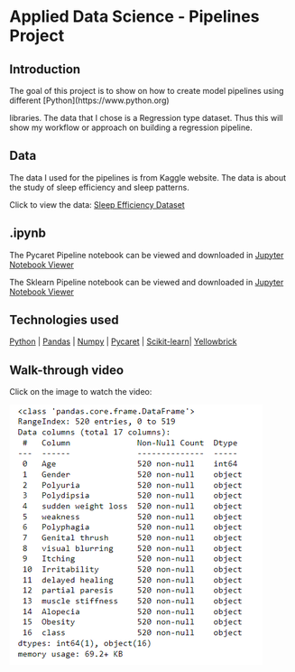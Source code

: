 # Applied Data Science - Pipelines Project

<h2> Introduction </h2>
<p>
The goal of this project is to show on how to create model pipelines using different [Python](https://www.python.org) 

libraries. The data that I chose is a Regression type dataset. Thus this will show my workflow or approach on building a regression pipeline.
</p>



<h2> Data </h2>
The data I used for the pipelines is from Kaggle website. The data is about the study of sleep efficiency and sleep patterns.<br>

Click to view the data: [Sleep Efficiency Dataset](https://www.kaggle.com/datasets/equilibriumm/sleep-efficiency)



<h2> .ipynb </h2>

The Pycaret Pipeline notebook can be viewed and downloaded in [Jupyter Notebook Viewer](https://nbviewer.org/github/heinrickturingan/ADS-Assignment/blob/main/Pycaret_Pipeline_Sleep_Efficiency.ipynb)

The Sklearn Pipeline notebook can be viewed and downloaded in [Jupyter Notebook Viewer](https://nbviewer.org/github/heinrickturingan/ADS-Assignment/blob/main/Sklearn_Pipeline_Sleep_Efficiency.ipynb)

<h2> Technologies used </h2>

[Python](https://www.python.org) | [Pandas](https://pandas.pydata.org/docs/user_guide/index.html) | [Numpy](https://numpy.org/devdocs/index.html#) | [Pycaret](https://pycaret.gitbook.io/docs/) | [Scikit-learn](https://scikit-learn.org/stable/)| [Yellowbrick](https://www.scikit-yb.org/en/latest/index.html)




<h2> Walk-through video </h2>

<p>
Click on the image to watch the video:
</p>

[![EDA and Modeling](https://github.com/heinrickturingan/ADS-Assignment/blob/main/eda.png)](https://www.youtube.com/watch?v=20ZlnWVPoWI)

